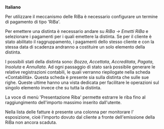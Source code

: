 **Italiano**

Per utilizzare il meccanismo delle RiBa è necessario configurare un
termine di pagamento di tipo 'RiBa'.

Per emettere una distinta è necessario andare su *RiBa → Emetti RiBa* e
selezionare i pagamenti per i quali emettere la distinta. Se per il
cliente è stato abilitato il raggruppamento, i pagamenti dello stesso
cliente e con la stessa data di scadenza andranno a costituire un solo
elemento della distinta.

I possibili stati della distinta sono: *Bozza*, *Accettata*,
*Accreditata*, *Pagata*, *Insoluta* e *Annullata*. Ad ogni passaggio di
stato sarà possibile generare le relative registrazioni contabili, le
quali verranno riepilogate nella scheda «Contabilità». Questa scheda è
presente sia sulla distinta che sulle sue righe.
Queste ultime hanno una vista dedicata per facilitare le
operazioni sul singolo elemento invece che su tutta la distinta.

La voce di menù 'Presentazione Riba' permette estrarre le riba fino al
raggiungimento dell'importo massimo inserito dall'utente.

Nella lista delle fatture è presente una colonna per monitorare l'
esposizione, cioè l'importo dovuto dal cliente a fronte dell'emissione 
della RiBa non ancora scaduta.
